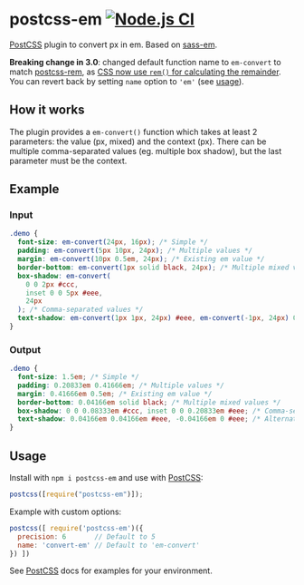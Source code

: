 # postcss-em [![Node.js CI](https://github.com/pierreburel/postcss-em/actions/workflows/node.js.yml/badge.svg)](https://github.com/pierreburel/postcss-em/actions/workflows/node.js.yml)

[PostCSS] plugin to convert px in em. Based on [sass-em](https://github.com/pierreburel/sass-em).

**Breaking change in 3.0**: changed default function name to `em-convert` to match [postcss-rem](https://github.com/pierreburel/postcss-rem), as [CSS now use `rem()` for calculating the remainder](https://developer.mozilla.org/en-US/docs/Web/CSS/rem). You can revert back by setting `name` option to `'em'` (see [usage](#usage)).

[postcss]: https://github.com/postcss/postcss

## How it works

The plugin provides a `em-convert()` function which takes at least 2 parameters: the value (px, mixed) and the context (px).
There can be multiple comma-separated values (eg. multiple box shadow), but the last parameter must be the context.

## Example

### Input

```scss
.demo {
  font-size: em-convert(24px, 16px); /* Simple */
  padding: em-convert(5px 10px, 24px); /* Multiple values */
  margin: em-convert(10px 0.5em, 24px); /* Existing em value */
  border-bottom: em-convert(1px solid black, 24px); /* Multiple mixed values */
  box-shadow: em-convert(
    0 0 2px #ccc,
    inset 0 0 5px #eee,
    24px
  ); /* Comma-separated values */
  text-shadow: em-convert(1px 1px, 24px) #eee, em-convert(-1px, 24px) 0 #eee; /* Alternate use */
}
```

### Output

```css
.demo {
  font-size: 1.5em; /* Simple */
  padding: 0.20833em 0.41666em; /* Multiple values */
  margin: 0.41666em 0.5em; /* Existing em value */
  border-bottom: 0.04166em solid black; /* Multiple mixed values */
  box-shadow: 0 0 0.08333em #ccc, inset 0 0 0.20833em #eee; /* Comma-separated values */
  text-shadow: 0.04166em 0.04166em #eee, -0.04166em 0 #eee; /* Alternate use */
}
```

## Usage

Install with `npm i postcss-em` and use with [PostCSS]:

```js
postcss([require("postcss-em")]);
```

Example with custom options:

```js
postcss([ require('postcss-em')({
  precision: 6       // Default to 5
  name: 'convert-em' // Default to 'em-convert'
}) ])
```

See [PostCSS] docs for examples for your environment.
